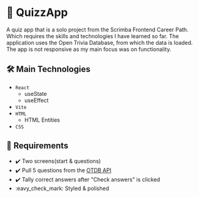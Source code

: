 # :game_die: QuizzApp
A quiz app that is a solo project from the Scrimba Frontend Career Path. Which requires the skills and technologies I have learned so far. The application uses the Open Trivia Database, from which the data is loaded. The app is not responsive as my main focus was on functionality.

## :hammer_and_wrench: Main Technologies
* `React`
  * useState
  * useEffect
* `Vite`
* `HTML`
  * HTML Entities
* `CSS`

## :dart: Requirements
- :heavy_check_mark: Two screens(start & questions)
- :heavy_check_mark: Pull 5 questions from the [OTDB API](https://opentdb.com/)
- :heavy_check_mark: Tally correct answers after "Check answers" is clicked
- :eavy_check_mark: Styled & polished
